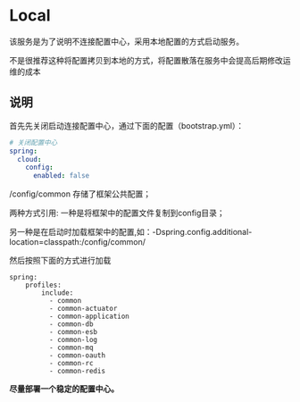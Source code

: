 # Local
该服务是为了说明不连接配置中心，采用本地配置的方式启动服务。

不是很推荐这种将配置拷贝到本地的方式，将配置散落在服务中会提高后期修改运维的成本

## 说明
首先先关闭启动连接配置中心，通过下面的配置（bootstrap.yml）：
```yaml
# 关闭配置中心
spring:
  cloud:
    config:
      enabled: false
```

/config/common 存储了框架公共配置；

两种方式引用:
一种是将框架中的配置文件复制到config目录；

另一种是在启动时加载框架中的配置,如：-Dspring.config.additional-location=classpath:/config/common/

然后按照下面的方式进行加载
```
spring:
    profiles:
        include:
          - common
          - common-actuator
          - common-application
          - common-db
          - common-esb
          - common-log
          - common-mq
          - common-oauth
          - common-rc
          - common-redis
```
**尽量部署一个稳定的配置中心。**